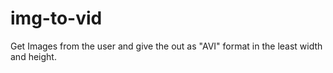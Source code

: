 # img-to-vid
Get Images from the user and give the out as "AVI" format in the least width and height.

